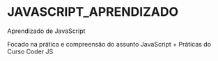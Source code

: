 # JAVASCRIPT_APRENDIZADO
 Aprendizado de JavaScript

Focado na prática e compreensão do assunto JavaScript + Práticas do Curso Coder JS